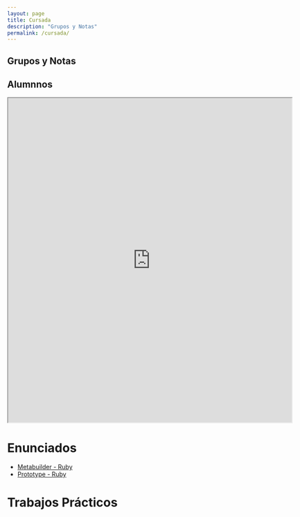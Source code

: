 ```yaml
---
layout: page
title: Cursada
description: "Grupos y Notas"
permalink: /cursada/
---
```


## Grupos y Notas

## Alumnnos

<iframe style="width: 130%; height:750px"
  src="https://docs.google.com/spreadsheets/d/1o-jz5t9t2i5cOBWx8bb0bwd5_j3m77UO-DoHPIcs-zM/pubhtml?gid=763273893&single=true">
</iframe>

# Enunciados

* [Metabuilder - Ruby](https://drive.google.com/file/d/0BxDAZEJI6t9KX05IaGJmejZJYms/view?usp=sharing)
* [Prototype - Ruby](https://drive.google.com/file/d/0BxDAZEJI6t9KUWxac1JxWDZGTTA/view?usp=sharing)

# Trabajos Prácticos

